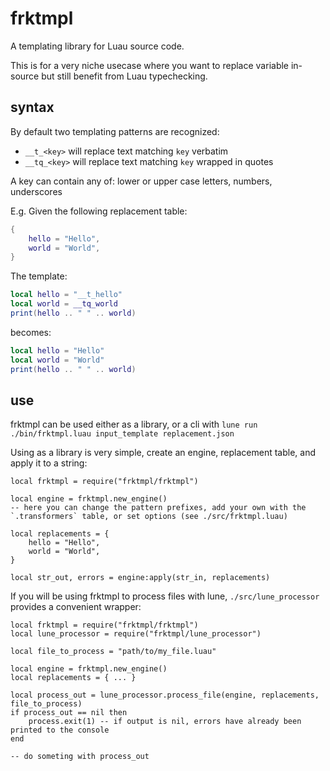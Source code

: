 # frktmpl

A templating library for Luau source code.

This is for a very niche usecase where you want to replace variable in-source but still benefit from Luau typechecking.

## syntax

By default two templating patterns are recognized:

- `__t_<key>` will replace text matching `key` verbatim
- `__tq_<key>` will replace text matching `key` wrapped in quotes

A key can contain any of: lower or upper case letters, numbers, underscores

E.g. Given the following replacement table:

```lua
{
    hello = "Hello",
    world = "World",
}
```

The template:

```lua
local hello = "__t_hello"
local world = __tq_world
print(hello .. " " .. world)
```

becomes:

```lua
local hello = "Hello"
local world = "World"
print(hello .. " " .. world)
```

## use

frktmpl can be used either as a library, or a cli with `lune run ./bin/frktmpl.luau input_template replacement.json`

Using as a library is very simple, create an engine, replacement table, and apply it to a string:

```luau
local frktmpl = require("frktmpl/frktmpl")

local engine = frktmpl.new_engine()
-- here you can change the pattern prefixes, add your own with the `.transformers` table, or set options (see ./src/frktmpl.luau)

local replacements = {
    hello = "Hello",
    world = "World",
}

local str_out, errors = engine:apply(str_in, replacements)
```

If you will be using frktmpl to process files with lune, `./src/lune_processor` provides a convenient wrapper:

```luau
local frktmpl = require("frktmpl/frktmpl")
local lune_processor = require("frktmpl/lune_processor")

local file_to_process = "path/to/my_file.luau"

local engine = frktmpl.new_engine()
local replacements = { ... }

local process_out = lune_processor.process_file(engine, replacements, file_to_process)
if process_out == nil then
    process.exit(1) -- if output is nil, errors have already been printed to the console
end

-- do someting with process_out
```
